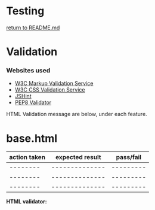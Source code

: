 # Testing

[return to README.md](https://github.com/Leefarmer83/ievas_fragrances)

# Validation
### Websites used
- [W3C Markup Validation Service](https://validator.w3.org/)
- [W3C CSS Validation Service](https://jigsaw.w3.org/css-validator/)
- [JSHint](https://jshint.com/)
- [PEP8 Validator](http://pep8online.com/)

HTML Validation message are below, under each feature.

# base.html
action taken | expected result | pass/fail
------------ | --------------- | ---------
-------- | -------------- | ---------
-------- | -------------- | ---------
-------- | -------------- | ---------


**HTML validator:**

